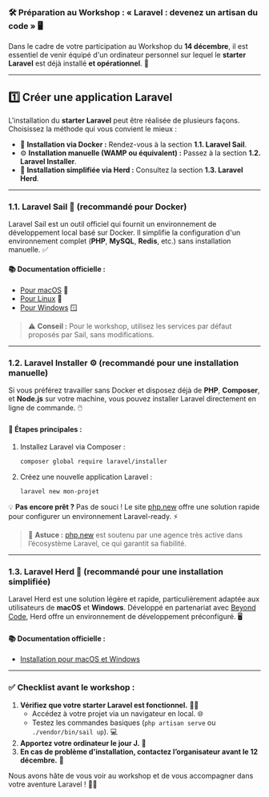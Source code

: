 ### 🛠️ Préparation au Workshop : **« Laravel : devenez un artisan du code »** 🖥️

Dans le cadre de votre participation au Workshop du **14 décembre**, il est essentiel de venir équipé d'un ordinateur personnel sur lequel le **starter Laravel** est déjà installé **et opérationnel**. 🚀

---

## 1️⃣ Créer une application Laravel

L'installation du **starter Laravel** peut être réalisée de plusieurs façons. Choisissez la méthode qui vous convient le mieux :

- 🐳 **Installation via Docker :** Rendez-vous à la section **1.1. Laravel Sail**.
- ⚙️ **Installation manuelle (WAMP ou équivalent) :** Passez à la section **1.2. Laravel Installer**.
- 🌟 **Installation simplifiée via Herd :** Consultez la section **1.3. Laravel Herd**.

---

### **1.1. Laravel Sail 🐋 (recommandé pour Docker)**

Laravel Sail est un outil officiel qui fournit un environnement de développement local basé sur Docker. Il simplifie la configuration d'un environnement complet (**PHP**, **MySQL**, **Redis**, etc.) sans installation manuelle. ✅

#### 📚 Documentation officielle :
- [Pour macOS](https://laravel.com/docs/11.x#sail-on-macos) 🍎
- [Pour Linux](https://laravel.com/docs/11.x#sail-on-linux) 🐧
- [Pour Windows](https://laravel.com/docs/11.x#sail-on-windows) 🪟

> ⚠️ **Conseil :** Pour le workshop, utilisez les services par défaut proposés par Sail, sans modifications.

---

### **1.2. Laravel Installer ⚙️ (recommandé pour une installation manuelle)**

Si vous préférez travailler sans Docker et disposez déjà de **PHP**, **Composer**, et **Node.js** sur votre machine, vous pouvez installer Laravel directement en ligne de commande. 🖱️

#### 🚀 Étapes principales :
1. Installez Laravel via Composer :
   ```bash
   composer global require laravel/installer
   ```
2. Créez une nouvelle application Laravel :
   ```bash
   laravel new mon-projet
   ```

💡 **Pas encore prêt ?** Pas de souci ! Le site [php.new](https://php.new/) offre une solution rapide pour configurer un environnement Laravel-ready. ⚡

> 🌟 **Astuce :** [php.new](https://php.new/) est soutenu par une agence très active dans l’écosystème Laravel, ce qui garantit sa fiabilité.

---

### **1.3. Laravel Herd 🐎 (recommandé pour une installation simplifiée)**

Laravel Herd est une solution légère et rapide, particulièrement adaptée aux utilisateurs de **macOS** et **Windows**. Développé en partenariat avec [Beyond Code](https://beyondco.de/), Herd offre un environnement de développement préconfiguré. 🖥️

#### 📚 Documentation officielle :
- [Installation pour macOS et Windows](https://herd.laravel.com/docs/windows/1/getting-started/installation)

---

### ✅ Checklist avant le workshop :
1. **Vérifiez que votre starter Laravel est fonctionnel.** 🕵️‍♂️  
   - Accédez à votre projet via un navigateur en local. 🌐  
   - Testez les commandes basiques (`php artisan serve` ou `./vendor/bin/sail up`). 💻  
2. **Apportez votre ordinateur le jour J.** 💼  
3. **En cas de problème d'installation, contactez l’organisateur avant le 12 décembre.** 📩

Nous avons hâte de vous voir au workshop et de vous accompagner dans votre aventure Laravel ! 🌟🎉
